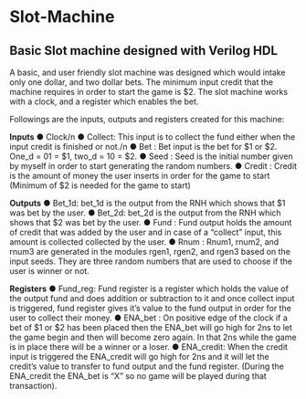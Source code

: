 # Slot-Machine
Basic Slot machine designed with Verilog HDL
---------------------------------------------
A basic, and user friendly slot machine was designed which would intake only one dollar, and
two dollar bets. The minimum input credit that the machine requires in order to start the game is
$2. The slot machine works with a clock, and a register which enables the bet. 

Followings are the inputs, outputs and registers created for this machine: 

**Inputs**
● Clock/n
● Collect: This input is to collect the fund either when the input credit is finished or not./n
● Bet    : Bet input is the bet for $1 or $2. One_d = 01 = $1, two_d = 10 = $2.
● Seed   : Seed is the initial number given by myself in order to start generating the random numbers.
● Credit : Credit is the amount of money the user inserts in order for the game to start (Minimum of $2 is needed for the game to start)

**Outputs**
● Bet_1d: bet_1d is the output from the RNH which shows that $1 was bet by the user.
● Bet_2d: bet_2d is the output from the RNH which shows that $2 was bet by the user.
● Fund  : Fund output holds the amount of credit that was added by the user and in case of a “collect” input, this amount is collected collected by the user.
● Rnum  : Rnum1, rnum2, and rnum3 are generated in the modules rgen1, rgen2, and rgen3 based on the input seeds. They are three random numbers that are used to choose if           the user is winner or not. 

**Registers**
● Fund_reg: Fund register is a register which holds the value of the output fund and does addition or subtraction to it and once collect input is triggered, fund                     register gives it’s value to the fund output in order for the user to collect their money.
● ENA_bet : On positive edge of the clock if a bet of $1 or $2 has been placed then the ENA_bet will go high for 2ns to let the game begin and then will become zero                 again. In that 2ns while the game is in place there will be a winner or a loser.
● ENA_credit: When the credit input is triggered the ENA_credit will go high for 2ns and it will let the credit’s value to transfer to fund output and the fund register.               (During the ENA_credit the ENA_bet is “X” so no game will be played during that transaction). 

